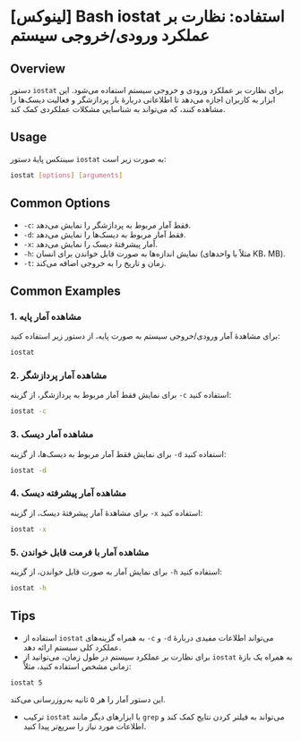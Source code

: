# [لینوکس] Bash iostat استفاده: نظارت بر عملکرد ورودی/خروجی سیستم

## Overview
دستور `iostat` برای نظارت بر عملکرد ورودی و خروجی سیستم استفاده می‌شود. این ابزار به کاربران اجازه می‌دهد تا اطلاعاتی دربارهٔ بار پردازشگر و فعالیت دیسک‌ها را مشاهده کنند، که می‌تواند به شناسایی مشکلات عملکردی کمک کند.

## Usage
سینتکس پایهٔ دستور `iostat` به صورت زیر است:

```bash
iostat [options] [arguments]
```

## Common Options
- `-c`: فقط آمار مربوط به پردازشگر را نمایش می‌دهد.
- `-d`: فقط آمار مربوط به دیسک‌ها را نمایش می‌دهد.
- `-x`: آمار پیشرفتهٔ دیسک را نمایش می‌دهد.
- `-h`: نمایش اندازه‌ها به صورت قابل خواندن برای انسان (مثلاً با واحدهای KB، MB).
- `-t`: زمان و تاریخ را به خروجی اضافه می‌کند.

## Common Examples
### 1. مشاهده آمار پایه
برای مشاهدهٔ آمار ورودی/خروجی سیستم به صورت پایه، از دستور زیر استفاده کنید:

```bash
iostat
```

### 2. مشاهده آمار پردازشگر
برای نمایش فقط آمار مربوط به پردازشگر، از گزینه `-c` استفاده کنید:

```bash
iostat -c
```

### 3. مشاهده آمار دیسک
برای نمایش فقط آمار مربوط به دیسک‌ها، از گزینه `-d` استفاده کنید:

```bash
iostat -d
```

### 4. مشاهده آمار پیشرفته دیسک
برای مشاهدهٔ آمار پیشرفتهٔ دیسک، از گزینه `-x` استفاده کنید:

```bash
iostat -x
```

### 5. مشاهده آمار با فرمت قابل خواندن
برای نمایش آمار به صورت قابل خواندن، از گزینه `-h` استفاده کنید:

```bash
iostat -h
```

## Tips
- استفاده از `iostat` به همراه گزینه‌های `-c` و `-d` می‌تواند اطلاعات مفیدی دربارهٔ عملکرد کلی سیستم ارائه دهد.
- برای نظارت بر عملکرد سیستم در طول زمان، می‌توانید از `iostat` به همراه یک بازهٔ زمانی مشخص استفاده کنید، مثلاً:

```bash
iostat 5
```
این دستور آمار را هر ۵ ثانیه به‌روزرسانی می‌کند.
- ترکیب `iostat` با ابزارهای دیگر مانند `grep` می‌تواند به فیلتر کردن نتایج کمک کند و اطلاعات مورد نیاز را سریع‌تر پیدا کنید.